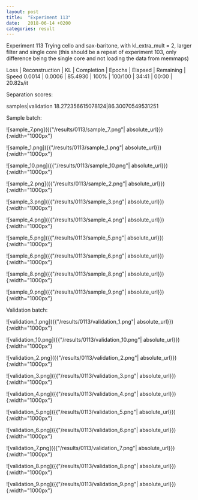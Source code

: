 ```yaml
---
layout: post
title:  "Experiment 113"
date:   2018-06-14 +0200
categories: result
---
```

Experiment 113
Trying cello and sax-baritone, with kl_extra_mult = 2, larger filter and single core
(this should be a repeat of experiment 103, only difference being the single core and not loading the data from memmaps)

Loss | Reconstruction | KL | Completion | Epochs | Elapsed | Remaining | Speed
0.0014 | 0.0006 | 85.4930 | 100% | 100/100 | 34:41 | 00:00 | 20.82s/it

Separation scores:

samples|validation
18.272356615078124|86.30070549531251

Sample batch:

![sample_7.png]({{"/results/0113/sample_7.png"| absolute_url}}){:width="1000px"}

![sample_1.png]({{"/results/0113/sample_1.png"| absolute_url}}){:width="1000px"}

![sample_10.png]({{"/results/0113/sample_10.png"| absolute_url}}){:width="1000px"}

![sample_2.png]({{"/results/0113/sample_2.png"| absolute_url}}){:width="1000px"}

![sample_3.png]({{"/results/0113/sample_3.png"| absolute_url}}){:width="1000px"}

![sample_4.png]({{"/results/0113/sample_4.png"| absolute_url}}){:width="1000px"}

![sample_5.png]({{"/results/0113/sample_5.png"| absolute_url}}){:width="1000px"}

![sample_6.png]({{"/results/0113/sample_6.png"| absolute_url}}){:width="1000px"}

![sample_8.png]({{"/results/0113/sample_8.png"| absolute_url}}){:width="1000px"}

![sample_9.png]({{"/results/0113/sample_9.png"| absolute_url}}){:width="1000px"}

Validation batch:

![validation_1.png]({{"/results/0113/validation_1.png"| absolute_url}}){:width="1000px"}

![validation_10.png]({{"/results/0113/validation_10.png"| absolute_url}}){:width="1000px"}

![validation_2.png]({{"/results/0113/validation_2.png"| absolute_url}}){:width="1000px"}

![validation_3.png]({{"/results/0113/validation_3.png"| absolute_url}}){:width="1000px"}

![validation_4.png]({{"/results/0113/validation_4.png"| absolute_url}}){:width="1000px"}

![validation_5.png]({{"/results/0113/validation_5.png"| absolute_url}}){:width="1000px"}

![validation_6.png]({{"/results/0113/validation_6.png"| absolute_url}}){:width="1000px"}

![validation_7.png]({{"/results/0113/validation_7.png"| absolute_url}}){:width="1000px"}

![validation_8.png]({{"/results/0113/validation_8.png"| absolute_url}}){:width="1000px"}

![validation_9.png]({{"/results/0113/validation_9.png"| absolute_url}}){:width="1000px"}
